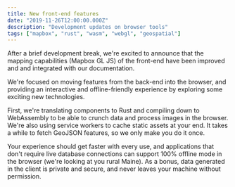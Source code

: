```yaml
---
title: New front-end features
date: "2019-11-26T12:00:00.000Z"
description: "Development updates on browser tools"
tags: ["mapbox", "rust", "wasm", "webgl", "geospatial"]
---
```


After a brief development break, we're excited to announce that the mapping capabilities (Mapbox GL JS) of the 
front-end have been improved and and integrated with our documentation.

We're focused on moving features from the back-end into the browser, and providing an interactive and offline-friendly 
experience by exploring some exciting new technologies. 

First, we're translating components to Rust and compiling down to WebAssembly to be able to crunch data and process 
images in the browser. We're also using service workers to cache static assets at your end. It takes a while to fetch 
GeoJSON features, so we only make you do it once. 

Your experience should get faster with every use, and applications that don't require live database connections can 
support 100% offline mode in the browser (we're looking at you rural Maine). As a bonus, data generated in the client 
is private and secure, and never leaves your machine without permission. 